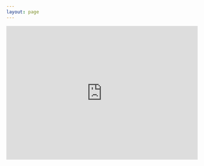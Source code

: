```yaml
---
layout: page
---
```


<div id="iframe-container"
 style="overflow: hidden; padding-top: 100%; padding-bottom: 0%; position: relative;">
 <iframe src="https://docs.google.com/forms/d/e/1FAIpQLScWsm-F6TS0cv5MRILwmgKkwQ5lnlDZ1DfbRq8EuI4upC5e_g/viewform?embedded=true" style="border: 0; height: 70%; left: 0; position: absolute; top: 0; width: 100%;"></iframe>
</div>
<!--
<div class="col s12">
  <div class="icontain">
    <iframe src="https://docs.google.com/forms/d/e/1FAIpQLScWsm-F6TS0cv5MRILwmgKkwQ5lnlDZ1DfbRq8EuI4upC5e_g/viewform?embedded=true" width:100% height:100%>Loading...</iframe>
  </div>
</div>
-->
<!--
<iframe src="https://docs.google.com/forms/d/e/1FAIpQLScWsm-F6TS0cv5MRILwmgKkwQ5lnlDZ1DfbRq8EuI4upC5e_g/viewform?embedded=true" width="640" height="751" align="middle" frameborder="0" marginheight="0" marginwidth="0">Loading...</iframe>
-->
